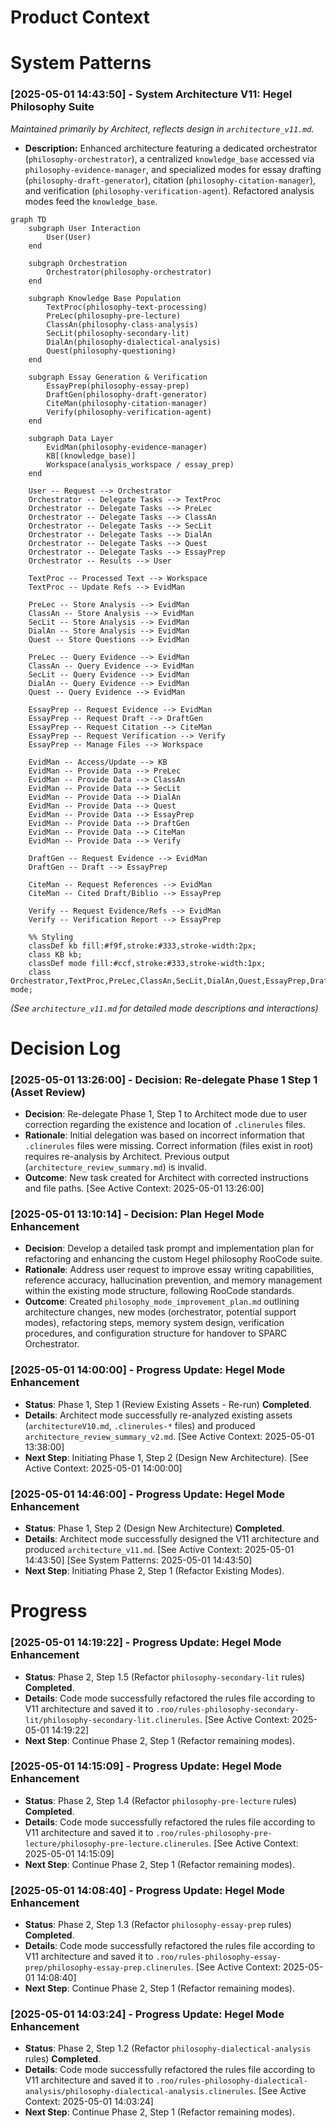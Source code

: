 # Product Context
<!-- Entries below should be added reverse chronologically (newest first) -->

# System Patterns
### [2025-05-01 14:43:50] - System Architecture V11: Hegel Philosophy Suite
*Maintained primarily by Architect, reflects design in `architecture_v11.md`.*
- **Description:** Enhanced architecture featuring a dedicated orchestrator (`philosophy-orchestrator`), a centralized `knowledge_base` accessed via `philosophy-evidence-manager`, and specialized modes for essay drafting (`philosophy-draft-generator`), citation (`philosophy-citation-manager`), and verification (`philosophy-verification-agent`). Refactored analysis modes feed the `knowledge_base`.
```mermaid
graph TD
    subgraph User Interaction
        User(User)
    end

    subgraph Orchestration
        Orchestrator(philosophy-orchestrator)
    end

    subgraph Knowledge Base Population
        TextProc(philosophy-text-processing)
        PreLec(philosophy-pre-lecture)
        ClassAn(philosophy-class-analysis)
        SecLit(philosophy-secondary-lit)
        DialAn(philosophy-dialectical-analysis)
        Quest(philosophy-questioning)
    end

    subgraph Essay Generation & Verification
        EssayPrep(philosophy-essay-prep)
        DraftGen(philosophy-draft-generator)
        CiteMan(philosophy-citation-manager)
        Verify(philosophy-verification-agent)
    end

    subgraph Data Layer
        EvidMan(philosophy-evidence-manager)
        KB[(knowledge_base)]
        Workspace(analysis_workspace / essay_prep)
    end

    User -- Request --> Orchestrator
    Orchestrator -- Delegate Tasks --> TextProc
    Orchestrator -- Delegate Tasks --> PreLec
    Orchestrator -- Delegate Tasks --> ClassAn
    Orchestrator -- Delegate Tasks --> SecLit
    Orchestrator -- Delegate Tasks --> DialAn
    Orchestrator -- Delegate Tasks --> Quest
    Orchestrator -- Delegate Tasks --> EssayPrep
    Orchestrator -- Results --> User

    TextProc -- Processed Text --> Workspace
    TextProc -- Update Refs --> EvidMan

    PreLec -- Store Analysis --> EvidMan
    ClassAn -- Store Analysis --> EvidMan
    SecLit -- Store Analysis --> EvidMan
    DialAn -- Store Analysis --> EvidMan
    Quest -- Store Questions --> EvidMan

    PreLec -- Query Evidence --> EvidMan
    ClassAn -- Query Evidence --> EvidMan
    SecLit -- Query Evidence --> EvidMan
    DialAn -- Query Evidence --> EvidMan
    Quest -- Query Evidence --> EvidMan

    EssayPrep -- Request Evidence --> EvidMan
    EssayPrep -- Request Draft --> DraftGen
    EssayPrep -- Request Citation --> CiteMan
    EssayPrep -- Request Verification --> Verify
    EssayPrep -- Manage Files --> Workspace

    EvidMan -- Access/Update --> KB
    EvidMan -- Provide Data --> PreLec
    EvidMan -- Provide Data --> ClassAn
    EvidMan -- Provide Data --> SecLit
    EvidMan -- Provide Data --> DialAn
    EvidMan -- Provide Data --> Quest
    EvidMan -- Provide Data --> EssayPrep
    EvidMan -- Provide Data --> DraftGen
    EvidMan -- Provide Data --> CiteMan
    EvidMan -- Provide Data --> Verify

    DraftGen -- Request Evidence --> EvidMan
    DraftGen -- Draft --> EssayPrep

    CiteMan -- Request References --> EvidMan
    CiteMan -- Cited Draft/Biblio --> EssayPrep

    Verify -- Request Evidence/Refs --> EvidMan
    Verify -- Verification Report --> EssayPrep

    %% Styling
    classDef kb fill:#f9f,stroke:#333,stroke-width:2px;
    class KB kb;
    classDef mode fill:#ccf,stroke:#333,stroke-width:1px;
    class Orchestrator,TextProc,PreLec,ClassAn,SecLit,DialAn,Quest,EssayPrep,DraftGen,CiteMan,Verify,EvidMan mode;
```
*(See `architecture_v11.md` for detailed mode descriptions and interactions)*
<!-- Entries below should be added reverse chronologically (newest first) -->

# Decision Log
### [2025-05-01 13:26:00] - Decision: Re-delegate Phase 1 Step 1 (Asset Review)
- **Decision**: Re-delegate Phase 1, Step 1 to Architect mode due to user correction regarding the existence and location of `.clinerules` files.
- **Rationale**: Initial delegation was based on incorrect information that `.clinerules` files were missing. Correct information (files exist in root) requires re-analysis by Architect. Previous output (`architecture_review_summary.md`) is invalid.
- **Outcome**: New task created for Architect with corrected instructions and file paths. [See Active Context: 2025-05-01 13:26:00]
### [2025-05-01 13:10:14] - Decision: Plan Hegel Mode Enhancement
- **Decision**: Develop a detailed task prompt and implementation plan for refactoring and enhancing the custom Hegel philosophy RooCode suite.
- **Rationale**: Address user request to improve essay writing capabilities, reference accuracy, hallucination prevention, and memory management within the existing mode structure, following RooCode standards.
- **Outcome**: Created `philosophy_mode_improvement_plan.md` outlining architecture changes, new modes (orchestrator, potential support modes), refactoring steps, memory system design, verification procedures, and configuration structure for handover to SPARC Orchestrator.
<!-- Entries below should be added reverse chronologically (newest first) -->

### [2025-05-01 14:00:00] - Progress Update: Hegel Mode Enhancement
- **Status**: Phase 1, Step 1 (Review Existing Assets - Re-run) **Completed**.
- **Details**: Architect mode successfully re-analyzed existing assets (`architectureV10.md`, `.clinerules-*` files) and produced `architecture_review_summary_v2.md`. [See Active Context: 2025-05-01 13:38:00]
- **Next Step**: Initiating Phase 1, Step 2 (Design New Architecture). [See Active Context: 2025-05-01 14:00:00]
### [2025-05-01 14:46:00] - Progress Update: Hegel Mode Enhancement
- **Status**: Phase 1, Step 2 (Design New Architecture) **Completed**.
- **Details**: Architect mode successfully designed the V11 architecture and produced `architecture_v11.md`. [See Active Context: 2025-05-01 14:43:50] [See System Patterns: 2025-05-01 14:43:50]
- **Next Step**: Initiating Phase 2, Step 1 (Refactor Existing Modes).
# Progress
### [2025-05-01 14:19:22] - Progress Update: Hegel Mode Enhancement
- **Status**: Phase 2, Step 1.5 (Refactor `philosophy-secondary-lit` rules) **Completed**.
- **Details**: Code mode successfully refactored the rules file according to V11 architecture and saved it to `.roo/rules-philosophy-secondary-lit/philosophy-secondary-lit.clinerules`. [See Active Context: 2025-05-01 14:19:22]
- **Next Step**: Continue Phase 2, Step 1 (Refactor remaining modes).
### [2025-05-01 14:15:09] - Progress Update: Hegel Mode Enhancement
- **Status**: Phase 2, Step 1.4 (Refactor `philosophy-pre-lecture` rules) **Completed**.
- **Details**: Code mode successfully refactored the rules file according to V11 architecture and saved it to `.roo/rules-philosophy-pre-lecture/philosophy-pre-lecture.clinerules`. [See Active Context: 2025-05-01 14:15:09]
- **Next Step**: Continue Phase 2, Step 1 (Refactor remaining modes).
### [2025-05-01 14:08:40] - Progress Update: Hegel Mode Enhancement
- **Status**: Phase 2, Step 1.3 (Refactor `philosophy-essay-prep` rules) **Completed**.
- **Details**: Code mode successfully refactored the rules file according to V11 architecture and saved it to `.roo/rules-philosophy-essay-prep/philosophy-essay-prep.clinerules`. [See Active Context: 2025-05-01 14:08:40]
- **Next Step**: Continue Phase 2, Step 1 (Refactor remaining modes).
### [2025-05-01 14:03:24] - Progress Update: Hegel Mode Enhancement
- **Status**: Phase 2, Step 1.2 (Refactor `philosophy-dialectical-analysis` rules) **Completed**.
- **Details**: Code mode successfully refactored the rules file according to V11 architecture and saved it to `.roo/rules-philosophy-dialectical-analysis/philosophy-dialectical-analysis.clinerules`. [See Active Context: 2025-05-01 14:03:24]
- **Next Step**: Continue Phase 2, Step 1 (Refactor remaining modes).
<!-- Entries below should be added reverse chronologically (newest first) -->